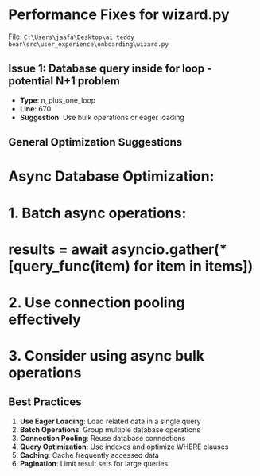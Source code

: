 # Performance Fixes for wizard.py

File: `C:\Users\jaafa\Desktop\ai teddy bear\src\user_experience\onboarding\wizard.py`

## Issue 1: Database query inside for loop - potential N+1 problem
- **Type**: n_plus_one_loop
- **Line**: 670
- **Suggestion**: Use bulk operations or eager loading

## General Optimization Suggestions

# Async Database Optimization:
# 1. Batch async operations:
#    results = await asyncio.gather(*[query_func(item) for item in items])
# 2. Use connection pooling effectively
# 3. Consider using async bulk operations

## Best Practices

1. **Use Eager Loading**: Load related data in a single query
2. **Batch Operations**: Group multiple database operations
3. **Connection Pooling**: Reuse database connections
4. **Query Optimization**: Use indexes and optimize WHERE clauses
5. **Caching**: Cache frequently accessed data
6. **Pagination**: Limit result sets for large queries
